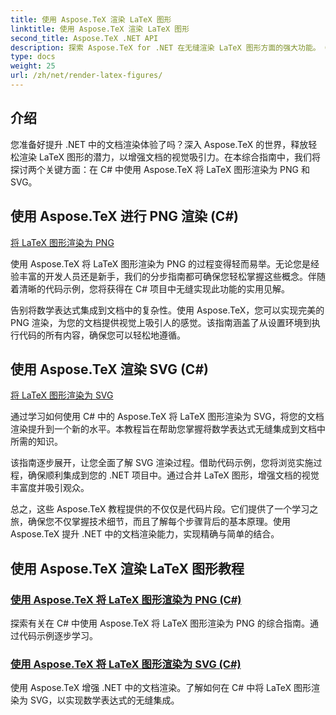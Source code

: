 ```yaml
---
title: 使用 Aspose.TeX 渲染 LaTeX 图形
linktitle: 使用 Aspose.TeX 渲染 LaTeX 图形
second_title: Aspose.TeX .NET API
description: 探索 Aspose.TeX for .NET 在无缝渲染 LaTeX 图形方面的强大功能。 C# 中 PNG 和 SVG 渲染的分步指南、代码示例等。
type: docs
weight: 25
url: /zh/net/render-latex-figures/
---
```

## 介绍

您准备好提升 .NET 中的文档渲染体验了吗？深入 Aspose.TeX 的世界，释放轻松渲染 LaTeX 图形的潜力，以增强文档的视觉吸引力。在本综合指南中，我们将探讨两个关键方面：在 C# 中使用 Aspose.TeX 将 LaTeX 图形渲染为 PNG 和 SVG。

## 使用 Aspose.TeX 进行 PNG 渲染 (C#)

[将 LaTeX 图形渲染为 PNG](./png-latex-figure-renderer-csharp/)

使用 Aspose.TeX 将 LaTeX 图形渲染为 PNG 的过程变得轻而易举。无论您是经验丰富的开发人员还是新手，我们的分步指南都可确保您轻松掌握这些概念。伴随着清晰的代码示例，您将获得在 C# 项目中无缝实现此功能的实用见解。

告别将数学表达式集成到文档中的复杂性。使用 Aspose.TeX，您可以实现完美的 PNG 渲染，为您的文档提供视觉上吸引人的感觉。该指南涵盖了从设置环境到执行代码的所有内容，确保您可以轻松地遵循。

## 使用 Aspose.TeX 渲染 SVG (C#)

[将 LaTeX 图形渲染为 SVG](./svg-latex-figure-renderer-csharp/)

通过学习如何使用 C# 中的 Aspose.TeX 将 LaTeX 图形渲染为 SVG，将您的文档渲染提升到一个新的水平。本教程旨在帮助您掌握将数学表达式无缝集成到文档中所需的知识。

该指南逐步展开，让您全面了解 SVG 渲染过程。借助代码示例，您将浏览实施过程，确保顺利集成到您的 .NET 项目中。通过合并 LaTeX 图形，增强文档的视觉丰富度并吸引观众。

总之，这些 Aspose.TeX 教程提供的不仅仅是代码片段。它们提供了一个学习之旅，确保您不仅掌握技术细节，而且了解每个步骤背后的基本原理。使用 Aspose.TeX 提升 .NET 中的文档渲染能力，实现精确与简单的结合。
## 使用 Aspose.TeX 渲染 LaTeX 图形教程
### [使用 Aspose.TeX 将 LaTeX 图形渲染为 PNG (C#)](./png-latex-figure-renderer-csharp/)
探索有关在 C# 中使用 Aspose.TeX 将 LaTeX 图形渲染为 PNG 的综合指南。通过代码示例逐步学习。
### [使用 Aspose.TeX 将 LaTeX 图形渲染为 SVG (C#)](./svg-latex-figure-renderer-csharp/)
使用 Aspose.TeX 增强 .NET 中的文档渲染。了解如何在 C# 中将 LaTeX 图形渲染为 SVG，以实现数学表达式的无缝集成。